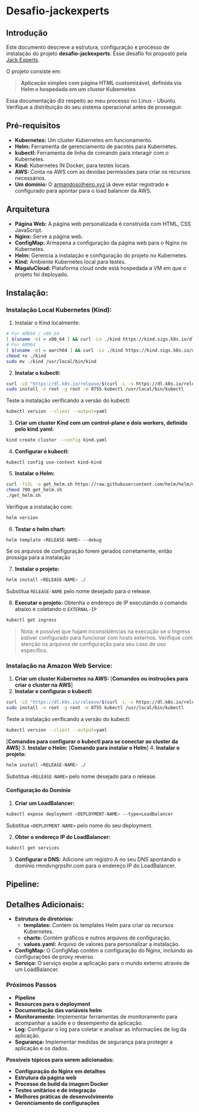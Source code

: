 
# Desafio-jackexperts

## Introdução

Este documento descreve a estrutura, configuração e processo de instalação do projeto **desafio-jackexperts**. 
Esse desafio foi proposto pela [Jack Experts](https://github.com/JackExperts). 

O projeto consiste em:
> **Aplicação simples com página HTML customizável, definida via Helm e hospedada em um cluster Kubernetes**

Essa documentação diz respeito ao meu processo no Linux - Ubuntu. Verifique a distribuição do seu sistema operacional antes de prosseguir.

## Pré-requisitos

- **Kubernetes:** Um cluster Kubernetes em funcionamento.
- **Helm:** Ferramenta de gerenciamento de pacotes para Kubernetes.
- **kubectl:** Ferramenta de linha de comando para interagir com o Kubernetes.
- **Kind:** Kubernetes IN Docker, para testes locais.
- **AWS:** Conta na AWS com as devidas permissões para criar os recursos necessários.
- **Um domínio:** O [armandosolheiro.xyz](http://armandosolheiro.xyz) já deve estar registrado e configurado para apontar para o load balancer da AWS.

## Arquitetura

-   **Página Web:** A página web personalizada é construída com HTML, CSS JavaScript.
-   **Nginx:** Serve a página web.
-   **ConfigMap:** Armazena a configuração da página web para o Nginx no Kubernetes.
-   **Helm:** Gerencia a instalação e configuração do projeto no Kubernetes.
-   **Kind:** Ambiente Kubernetes local para testes.
-   **MagaluCloud:** Plataforma cloud onde está hospedada a VM em que o projeto foi deployado.

## Instalação:

### Instalação Local Kubernetes (Kind):
1. Instalar o Kind localmente:
```bash
# For AMD64 / x86_64
[ $(uname -m) = x86_64 ] && curl -Lo ./kind https://kind.sigs.k8s.io/dl/v0.24.0/kind-linux-amd64
# For ARM64
[ $(uname -m) = aarch64 ] && curl -Lo ./kind https://kind.sigs.k8s.io/dl/v0.24.0/kind-linux-arm64
chmod +x ./kind
sudo mv ./kind /usr/local/bin/kind
```
	
2. **Instalar o kubectl:** 
```bash
curl -LO "https://dl.k8s.io/release/$(curl -L -s https://dl.k8s.io/release/stable.txt)/bin/linux/amd64/kubectl"
sudo install -o root -g root -m 0755 kubectl /usr/local/bin/kubectl
```
Teste a instalação verificando a versão do kubectl:
```bash
kubectl version --client --output=yaml
```
3. **Criar um cluster Kind com um control-plane e dois workers, definido pelo kind.yaml:**
```bash
kind create cluster --config kind.yaml  
```

4.  **Configurar o kubectl:** 
```
kubectl config use-context kind-kind
```
    
5.  **Instalar o Helm:** 
```bash
curl -fsSL -o get_helm.sh https://raw.githubusercontent.com/helm/helm/main/scripts/get-helm-3
chmod 700 get_helm.sh
./get_helm.sh
```
Verifique a instalação com:
```bash
helm version
```

6.  **Testar o helm chart:**
```bash
helm template <RELEASE-NAME> --debug
```
Se os arquivos de configuração forem gerados corretamente, então prossiga para a instalação

7.  **Instalar o projeto:**
```bash
helm install <RELEASE-NAME> ./
```
Substitua `RELEASE-NAME` pelo nome desejado para o release.

8. **Executar o projeto:** 
Obtenha o endereço de IP executando o comando abaixo e coletando o `EXTERNAL-IP`
```bash
kubectl get ingress
```

> Nota: é possível que hajam inconsistências na execução se o Ingress estiver configurado para funcionar com hosts externos. Verifique com atenção os arquivos de configuração para seu caso de uso específico.

### Instalação na Amazon Web Service:

1.  **Criar um cluster Kubernetes na AWS:** 
[**Comandos ou instruções para criar o cluster na AWS**]
2.  **Instalar e configurar o kubectl:** 
```bash
curl -LO "https://dl.k8s.io/release/$(curl -L -s https://dl.k8s.io/release/stable.txt)/bin/linux/amd64/kubectl"
sudo install -o root -g root -m 0755 kubectl /usr/local/bin/kubectl
```
Teste a instalação verificando a versão do kubectl:
```bash
kubectl version --client --output=yaml
```
[**Comandos para configurar o kubectl para se conectar ao cluster da AWS**]
3.  **Instalar o Helm:** 
[**Comando para instalar o Helm**]
4.  **Instalar o projeto:**
```bash
helm install <RELEASE-NAME> ./
```
Substitua `<RELEASE-NAME>` pelo nome desejado para o release.

#### Configuração do Domínio

1.  **Criar um LoadBalancer:**

```bash
kubectl expose deployment <DEPLOYMENT-NAME> --type=LoadBalancer
```
    
Substitua `<DEPLOYMENT-NAME>` pelo nome do seu deployment.

2.  **Obter o endereço IP do LoadBalancer:**
```bash
kubectl get services
```
    
3.  **Configurar o DNS:** Adicione um registro A no seu DNS apontando o domínio rmndvngrpslhr.com para o endereço IP do LoadBalancer.
## Pipeline:

## Detalhes Adicionais:

-   **Estrutura de diretórios:**
    -   **templates:** Contém os templates Helm para criar os recursos Kubernetes.
    -   **charts:** Contém gráficos e outros arquivos de configuração.
    -   **values.yaml:** Arquivo de valores para personalizar a instalação.
-   **ConfigMap:** O ConfigMap contém a configuração do Nginx, incluindo as configurações de proxy reverso.
-   **Serviço:** O serviço expõe a aplicação para o mundo externo através de um LoadBalancer.
 
### Próximos Passos
- **Pipeline**
- **Resources para o deployment**
- **Documentação das variáveis helm**
-   **Monitoramento:** Implementar ferramentas de monitoramento para acompanhar a saúde e o desempenho da aplicação.
-   **Log:** Configurar o log para coletar e analisar as informações de log da aplicação.
-   **Segurança:** Implementar medidas de segurança para proteger a aplicação e os dados.

**Possíveis tópicos para serem adicionados:**

-   **Configuração do Nginx em detalhes**
-   **Estrutura da página web**
-   **Processo de build da imagem Docker**
-   **Testes unitários e de integração**
-   **Melhores práticas de desenvolvimento**
-   **Gerenciamento de configurações**
